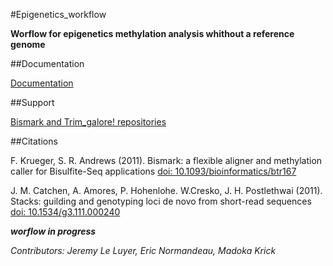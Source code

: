 #Epigenetics_workflow

**Worflow for epigenetics methylation analysis whithout a reference genome**

##Documentation

[Documentation](https://github.com/jleluyer/epigenetics_workflow)

##Support

[Bismark and Trim_galore! repositories](http://www.bioinformatics.babraham.ac.uk/projects/trim_galore/)

##Citations

F. Krueger, S. R. Andrews (2011). Bismark: a flexible aligner and methylation caller for Bisulfite-Seq applications [doi:  10.1093/bioinformatics/btr167](http://www.ncbi.nlm.nih.gov/pmc/articles/PMC3102221/)

J. M. Catchen, A. Amores, P. Hohenlohe. W.Cresko, J. H. Postlethwai (2011). Stacks: guilding and genotyping loci de novo from short-read sequences
[doi:  10.1534/g3.111.000240](http://www.ncbi.nlm.nih.gov/pmc/articles/PMC3276136/)


**_worflow in progress_**

*Contributors: Jeremy Le Luyer, Eric Normandeau, Madoka Krick*
